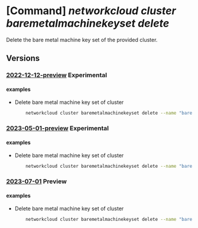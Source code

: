# [Command] _networkcloud cluster baremetalmachinekeyset delete_

Delete the bare metal machine key set of the provided cluster.

## Versions

### [2022-12-12-preview](/Resources/mgmt-plane/L3N1YnNjcmlwdGlvbnMve30vcmVzb3VyY2Vncm91cHMve30vcHJvdmlkZXJzL21pY3Jvc29mdC5uZXR3b3JrY2xvdWQvY2x1c3RlcnMve30vYmFyZW1ldGFsbWFjaGluZWtleXNldHMve30=/2022-12-12-preview.xml) **Experimental**

<!-- mgmt-plane /subscriptions/{}/resourcegroups/{}/providers/microsoft.networkcloud/clusters/{}/baremetalmachinekeysets/{} 2022-12-12-preview -->

#### examples

- Delete bare metal machine key set of cluster
    ```bash
        networkcloud cluster baremetalmachinekeyset delete --name "bareMetalMachineKeySetName" --cluster-name "clusterName" --resource-group "resourceGroupName
    ```

### [2023-05-01-preview](/Resources/mgmt-plane/L3N1YnNjcmlwdGlvbnMve30vcmVzb3VyY2Vncm91cHMve30vcHJvdmlkZXJzL21pY3Jvc29mdC5uZXR3b3JrY2xvdWQvY2x1c3RlcnMve30vYmFyZW1ldGFsbWFjaGluZWtleXNldHMve30=/2023-05-01-preview.xml) **Experimental**

<!-- mgmt-plane /subscriptions/{}/resourcegroups/{}/providers/microsoft.networkcloud/clusters/{}/baremetalmachinekeysets/{} 2023-05-01-preview -->

#### examples

- Delete bare metal machine key set of cluster
    ```bash
        networkcloud cluster baremetalmachinekeyset delete --name "bareMetalMachineKeySetName" --cluster-name "clusterName" --resource-group "resourceGroupName
    ```

### [2023-07-01](/Resources/mgmt-plane/L3N1YnNjcmlwdGlvbnMve30vcmVzb3VyY2Vncm91cHMve30vcHJvdmlkZXJzL21pY3Jvc29mdC5uZXR3b3JrY2xvdWQvY2x1c3RlcnMve30vYmFyZW1ldGFsbWFjaGluZWtleXNldHMve30=/2023-07-01.xml) **Preview**

<!-- mgmt-plane /subscriptions/{}/resourcegroups/{}/providers/microsoft.networkcloud/clusters/{}/baremetalmachinekeysets/{} 2023-07-01 -->

#### examples

- Delete bare metal machine key set of cluster
    ```bash
        networkcloud cluster baremetalmachinekeyset delete --name "bareMetalMachineKeySetName" --cluster-name "clusterName" --resource-group "resourceGroupName
    ```
